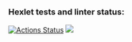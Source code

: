 ### Hexlet tests and linter status:
[![Actions Status](https://github.com/Rust2323/frontend-project-lvl1/workflows/hexlet-check/badge.svg)](https://github.com/Rust2323/frontend-project-lvl1/actions)
<a href="https://codeclimate.com/github/Rust2323/frontend-project-lvl1/maintainability"><img src="https://api.codeclimate.com/v1/badges/4617cab953e688e3aad4/maintainability" /></a>